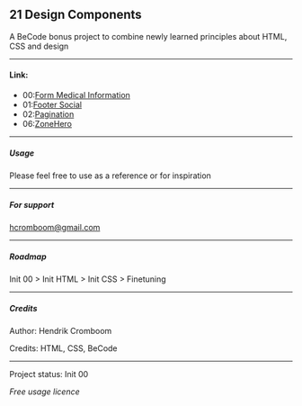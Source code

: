 ## 21 Design Components

A BeCode bonus project to combine newly learned principles about HTML, CSS and design

---

#### Link:
* 00:[Form Medical Information](../00.form-medical-information/index.html)
* 01:[Footer Social](../01.footer-social/index.html)
* 02:[Pagination](../02.pagination/index.html)
* 06:[ZoneHero](../06.zone-hero/index.html)

---

##### Usage


Please feel free to use as a reference or for inspiration

---

##### For support

hcromboom@gmail.com

---

##### Roadmap

Init 00 > Init HTML > Init CSS > Finetuning

---

##### Credits

Author: Hendrik Cromboom

Credits: HTML, CSS, BeCode


---


Project status: Init 00

*Free usage licence*
